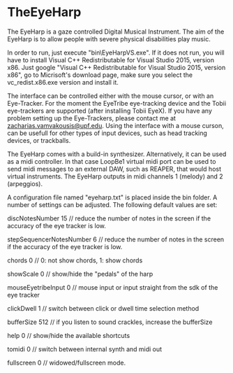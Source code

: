 # TheEyeHarp
The EyeHarp is a gaze controlled Digital Musical Instrument. The aim of the EyeHarp is to allow people with severe physical disabilities play music. 

In order to run, just execute "bin\EyeHarpVS.exe". If it does not run, you will have to install Visual C++ Redistributable for Visual Studio 2015, version x86. Just google "Visual C++ Redistributable for Visual Studio 2015, version x86", go to Micrisoft's download page, make sure you select the vc_redist.x86.exe version and install it. 

The interface can be controlled either with the mouse cursor, or with an Eye-Tracker. For the moment the EyeTribe eye-tracking device and the Tobii eye-trackers are supported (after installing Tobii EyeX). If you have any problem setting up the Eye-Trackers, please contact me at zacharias.vamvakousis@upf.edu.
Using the interface with a mouse curson, can be usefull for other types of input devices, such as head tracking devices, or trackballs. 

The EyeHarp comes with a build-in synthesizer. Alternatively, it can be used as a midi controller. In that case LoopBe1 virtual midi port can be used to send midi messages to an external DAW, such as REAPER, that would host virtual instruments. The EyeHarp outputs in midi channels 1 (melody) and 2 (arpeggios).

A configuration file named "eyeharp.txt" is placed inside the bin folder. A number of settings can be adjusted. The following default values are set:

discNotesNumber 15          // reduce the number of notes in the screen if the accuracy of the eye tracker is low.

stepSequencerNotesNumber 6  // reduce the number of notes in the screen if the accuracy of the eye tracker is low.

chords 0                    // 0: not show chords, 1: show chords

showScale 0                 // show/hide the "pedals" of the harp

mouseEyetribeInput 0        // mouse input or input straight from the sdk of the eye tracker

clickDwell 1                // switch between click or dwell time selection method

bufferSize 512              // if you listen to sound crackles, increase the bufferSize

help 0                      // show/hide the available shortcuts

tomidi 0                    // switch between internal synth and midi out

fullscreen 0                // widowed/fullscreen mode.


